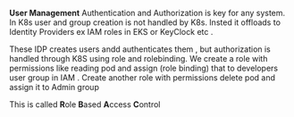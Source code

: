 **User Management**
Authentication and Authorization is key for any system. In K8s user and group creation is not handled by K8s. Insted it offloads to Identity Providers ex IAM roles in EKS or KeyClock etc . 

These IDP creates users andd authenticates them , but authorization is handled through K8S using role and rolebinding.  We create a role with permissions like reading pod and assign (role binding) that to developers user group in IAM . Create another role with permissions delete pod and assign it to Admin group 

This is called **R**ole **B**ased **A**ccess **C**ontrol
